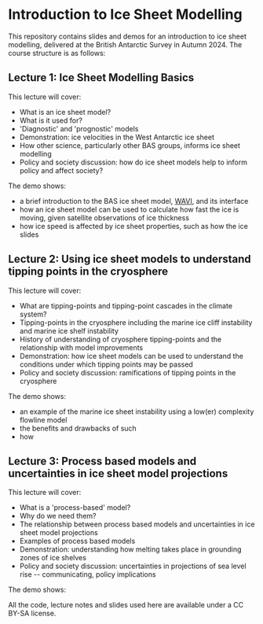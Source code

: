 # Introduction to Ice Sheet Modelling
This repository contains slides and demos for an introduction to ice sheet modelling, delivered at the British Antarctic Survey in Autumn 2024. The course structure is as follows:

## Lecture 1: Ice Sheet Modelling Basics
This lecture will cover:
* What is an ice sheet model?
* What is it used for?
* 'Diagnostic' and 'prognostic' models
* Demonstration: ice velocities in the West Antarctic ice sheet
* How other science, particularly other BAS groups, informs ice sheet modelling
* Policy and society discussion: how do ice sheet models help to inform policy and affect society?

The demo shows:
* a brief introduction to the BAS ice sheet model, [WAVI](https://rjarthern.github.io/WAVI.jl/), and its interface
* how an ice sheet model can be used to calculate how fast the ice is moving, given satellite observations of ice thickness
* how ice speed is affected by ice sheet properties, such as how the ice slides

## Lecture 2: Using ice sheet models to understand tipping points in the cryosphere
This lecture will cover:
* What are tipping-points and tipping-point cascades in the climate system?
* Tipping-points in the cryosphere including the marine ice cliff instability and marine ice shelf instability
* History of understanding of cryosphere tipping-points and the relationship with model improvements
* Demonstration: how ice sheet models can be used to understand the conditions under which tipping points may be passed
* Policy and society discussion: ramifications of tipping points in the cryosphere 

The demo shows:
* an example of the marine ice sheet instability using a low(er) complexity flowline model
* the benefits and drawbacks of such
* how 

## Lecture 3: Process based models and uncertainties in ice sheet model projections
This lecture will cover:
* What is a 'process-based' model?
* Why do we need them?
* The relationship between process based models and uncertainties in ice sheet model projections
* Examples of process based models
* Demonstration: understanding how melting takes place in grounding zones of ice shelves
* Policy and society discussion: uncertainties in projections of sea level rise -- communicating, policy implications

The demo shows:

All the code, lecture notes and slides used here are available under a CC BY-SA license. 
